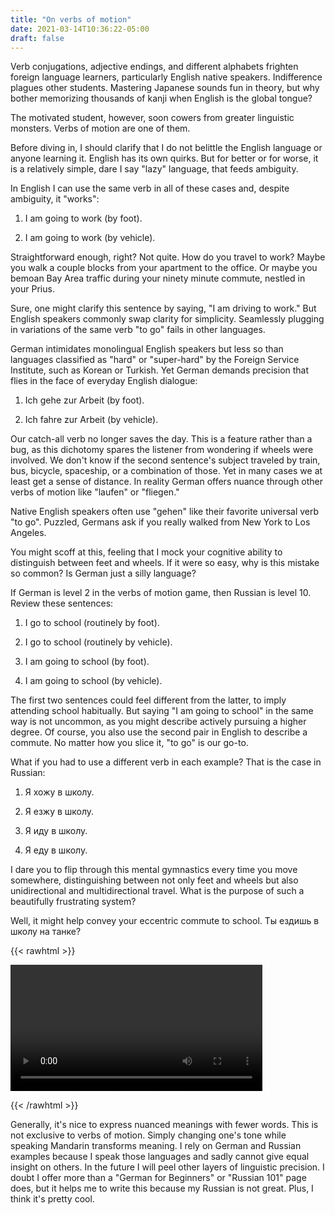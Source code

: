 ```yaml
---
title: "On verbs of motion"
date: 2021-03-14T10:36:22-05:00
draft: false
---
```

Verb conjugations, adjective endings, and different alphabets frighten foreign language learners, particularly English native speakers. Indifference plagues other students. Mastering Japanese sounds fun in theory, but why bother memorizing thousands of kanji when English is the global tongue?

The motivated student, however, soon cowers from greater linguistic monsters. Verbs of motion are one of them.

Before diving in, I should clarify that I do not belittle the English language or anyone learning it. English has its own quirks. But for better or for worse, it is a relatively simple, dare I say "lazy" language, that feeds ambiguity.

In English I can use the same verb in all of these cases and, despite ambiguity, it "works":

1. I am going to work (by foot).

1. I am going to work (by vehicle).

Straightforward enough, right? Not quite. How do you travel to work? Maybe you walk a couple blocks from your apartment to the office. Or maybe you bemoan Bay Area traffic during your ninety minute commute, nestled in your Prius.

Sure, one might clarify this sentence by saying, "I am driving to work." But English speakers commonly swap clarity for simplicity. Seamlessly plugging in variations of the same verb "to go" fails in other languages. 

German intimidates monolingual English speakers but less so than languages classified as "hard" or "super-hard" by the Foreign Service Institute, such as Korean or Turkish. Yet German demands precision that flies in the face of everyday English dialogue:

1. Ich gehe zur Arbeit (by foot).

1. Ich fahre zur Arbeit (by vehicle).

Our catch-all verb no longer saves the day. This is a feature rather than a bug, as this dichotomy spares the listener from wondering if wheels were involved. We don't know if the second sentence's subject traveled by train, bus, bicycle, spaceship, or a combination of those. Yet in many cases we at least get a sense of distance. In reality German offers nuance through other verbs of motion like "laufen" or "fliegen." 

Native English speakers often use "gehen" like their favorite universal verb "to go". Puzzled, Germans ask if you really walked from New York to Los Angeles.

You might scoff at this, feeling that I mock your cognitive ability to distinguish between feet and wheels. If it were so easy, why is this mistake so common? Is German just a silly language?

If German is level 2 in the verbs of motion game, then Russian is level 10. Review these sentences:

1. I go to school (routinely by foot).

1. I go to school (routinely by vehicle).

1. I am going to school (by foot).

1. I am going to school (by vehicle).

The first two sentences could feel different from the latter, to imply attending school habitually. But saying "I am going to school" in the same way is not uncommon, as you might describe actively pursuing a higher degree. Of course, you also use the second pair in English to describe a commute. No matter how you slice it, "to go" is our go-to.

What if you had to use a different verb in each example? That is the case in Russian:

1. Я хожу в школу.

1. Я езжу в школу.

1. Я иду в школу.

1. Я еду в школу.

I dare you to flip through this mental gymnastics every time you move somewhere, distinguishing between not only feet and wheels but also unidirectional and multidirectional travel. What is the purpose of such a beautifully frustrating system?

Well, it might help convey your eccentric commute to school. Ты ездишь в школу на танке?

{{< rawhtml >}} 

<video width=80% controls autoplay>
    <source src="/videos/Я езжу в школу.mp4" type="video/mp4">
    Your browser does not support the video tag.  
</video>

{{< /rawhtml >}}

Generally, it's nice to express nuanced meanings with fewer words. This is not exclusive to verbs of motion. Simply changing one's tone while 
speaking Mandarin transforms meaning. I rely on German and Russian examples because I speak those languages and sadly cannot give equal insight on 
others. In the future I will peel other layers of linguistic precision. I doubt I offer more than a "German for Beginners" or "Russian 101" page does, 
but it helps me to write this because my Russian is not great. Plus, I think it's pretty cool.

<script defer src="https://cdn.commento.io/js/commento.js"></script>
<div id="commento"></div>

